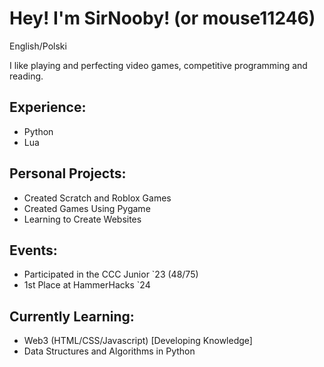# Hey! I'm SirNooby! (or mouse11246)
English/Polski

I like playing and perfecting video games, competitive programming and reading.
## Experience:
* Python
* Lua

## Personal Projects:
* Created Scratch and Roblox Games
* Created Games Using Pygame
* Learning to Create Websites

## Events:
* Participated in the CCC Junior `23 (48/75)
* 1st Place at HammerHacks `24

## Currently Learning:
* Web3 (HTML/CSS/Javascript) [Developing Knowledge]
* Data Structures and Algorithms in Python
